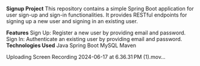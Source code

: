 **Signup Project**
This repository contains a simple Spring Boot application for user sign-up and sign-in functionalities. It provides RESTful endpoints for signing up a new user and signing in an existing user.

**Features**
Sign Up: Register a new user by providing email and password.
Sign In: Authenticate an existing user by providing email and password.
**Technologies Used**
Java
Spring Boot
MySQL
Maven



Uploading Screen Recording 2024-06-17 at 6.36.31 PM (1).mov…

